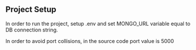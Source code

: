 ## Project Setup

In order to run the project, setup .env and set MONGO_URL variable equal to DB connection string.

In order to avoid port collisions, in the source code port value is 5000
